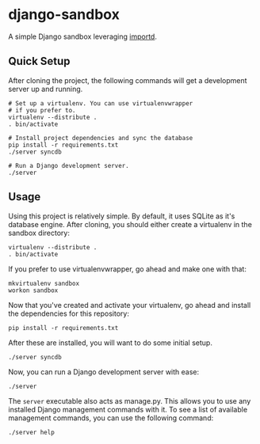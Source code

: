 django-sandbox
==============

A simple Django sandbox leveraging [importd][d].

Quick Setup
-----------

After cloning the project, the following commands will get a development server
up and running.

    # Set up a virtualenv. You can use virtualenvwrapper
    # if you prefer to.
    virtualenv --distribute .
    . bin/activate
    
    # Install project dependencies and sync the database
    pip install -r requirements.txt
    ./server syncdb

    # Run a Django development server.
    ./server

Usage
-----

Using this project is relatively simple. By default, it uses SQLite as it's
database engine. After cloning, you should either create a virtualenv in the
sandbox directory:

    virtualenv --distribute .
    . bin/activate
  
If you prefer to use virtualenvwrapper, go ahead and make one with that:

    mkvirtualenv sandbox
    workon sandbox

Now that you've created and activate your virtualenv, go ahead and install the
dependencies for this repository:

    pip install -r requirements.txt
    
After these are installed, you will want to do some initial
setup.

    ./server syncdb

Now, you can run a Django development server with ease:

    ./server

The `server` executable also acts as manage.py. This allows you to use any
installed Django management commands with it. To see a list of available
management commands, you can use the following command:

    ./server help

[d]: http://pythonhosted.org/importd/ "importd"

